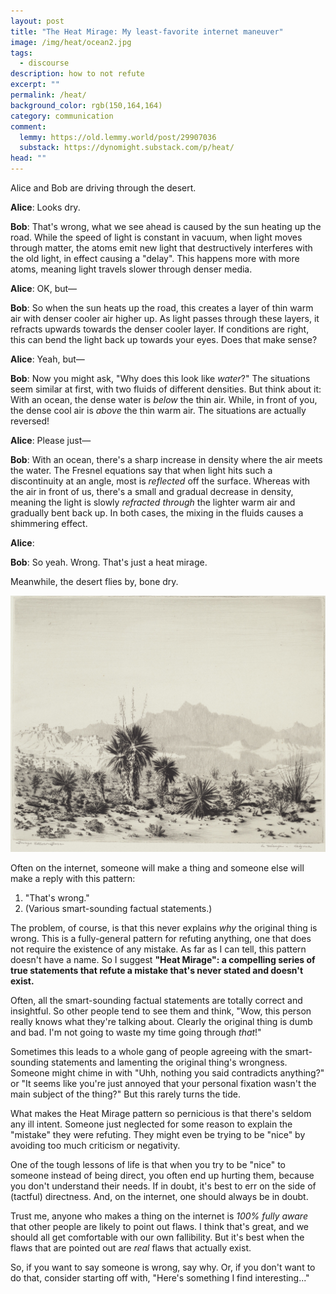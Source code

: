 ```yaml
---
layout: post
title: "The Heat Mirage: My least-favorite internet maneuver"
image: /img/heat/ocean2.jpg
tags:
  - discourse
description: how to not refute
excerpt: ""
permalink: /heat/
background_color: rgb(150,164,164)
category: communication
comment:
  lemmy: https://old.lemmy.world/post/29907036
  substack: https://dynomight.substack.com/p/heat/
head: ""
---
```


Alice and Bob are driving through the desert.

**Alice**: Looks dry.

**Bob**: That's wrong, what we see ahead is caused by the sun heating up the road. While the speed of light is constant in vacuum, when light moves through matter, the atoms emit new light that destructively interferes with the old light, in effect causing a "delay". This happens more with more atoms, meaning light travels slower through denser media.

**Alice**: OK, but—

**Bob**: So when the sun heats up the road, this creates a layer of thin warm air with denser cooler air higher up. As light passes through these layers, it refracts upwards towards the denser cooler layer. If conditions are right, this can bend the light back up towards your eyes. Does that make sense?

**Alice**: Yeah, but—

**Bob**: Now you might ask, "Why does this look like *water*?" The situations seem similar at first, with two fluids of different densities. But think about it: With an ocean, the dense water is *below* the thin air. While, in front of you, the dense cool air is *above* the thin warm air. The situations are actually reversed!

**Alice**: Please just—

**Bob**: With an ocean, there's a sharp increase in density where the air meets the water. The Fresnel equations say that when light hits such a discontinuity at an angle, most is *reflected* off the surface. Whereas with the air in front of us, there's a small and gradual decrease in density, meaning the light is slowly *refracted* *through* the lighter warm air and gradually bent back up. In both cases, the mixing in the fluids causes a shimmering effect.

**Alice**: 

**Bob**: So yeah. Wrong. That's just a heat mirage.

Meanwhile, the desert flies by, bone dry.

![mirage](/img/heat/a_mirage_arizona_1986.jpg)

Often on the internet, someone will make a thing and someone else will make a reply with this pattern:

1.  "That's wrong."
2. (Various smart-sounding factual statements.)

The problem, of course, is that this never explains *why* the original thing is wrong. This is a fully-general pattern for refuting anything, one that does not require the existence of any mistake. As far as I can tell, this pattern doesn't have a name. So I suggest **"Heat Mirage": a compelling series of true statements that refute a mistake that's never stated and doesn't exist.**

Often, all the smart-sounding factual statements are totally correct and insightful. So other people tend to see them and think, "Wow, this person really knows what they're talking about. Clearly the original thing is dumb and bad. I'm not going to waste my time going through *that*!"

Sometimes this leads to a whole gang of people agreeing with the smart-sounding statements and lamenting the original thing's wrongness. Someone might chime in with "Uhh, nothing you said contradicts anything?" or "It seems like you're just annoyed that your personal fixation wasn't the main subject of the thing?" But this rarely turns the tide.

What makes the Heat Mirage pattern so pernicious is that there's seldom any ill intent. Someone just neglected for some reason to explain the "mistake" they were refuting. They might even be trying to be "nice" by avoiding too much criticism or negativity.

One of the tough lessons of life is that when you try to be "nice" to someone instead of being direct, you often end up hurting them, because you don't understand their needs. If in doubt, it's best to err on the side of (tactful) directness. And, on the internet, one should always be in doubt.

Trust me, anyone who makes a thing on the internet is *100% fully aware* that other people are likely to point out flaws. I think that's great, and we should all get comfortable with our own fallibility. But it's best when the flaws that are pointed out are *real* flaws that actually exist.

So, if you want to say someone is wrong, say why. Or, if you don't want to do that, consider starting off with, "Here's something I find interesting..."